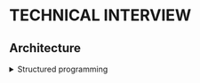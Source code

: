 # TECHNICAL INTERVIEW

## Architecture

<details>
<summary>Structured programming</summary>

- also known as «modular»;
- three basic patterns: sequence, selection (conditions) and repetition (loops);
  ![Structured programming patterns](./images/structured-programming-patterns.png)
- facilitates readable code and reusable components;
- encourages hierarchy of modules and code reuse;
- uses constuctions like `if`, `white`;
- unconditional transfer of control (`goto`) is not available;
- improves code quality;
- eliminates «spaghetti» code;
- all others paradighms are subtypes of SP;
- all modern languages use SP;

</details>

